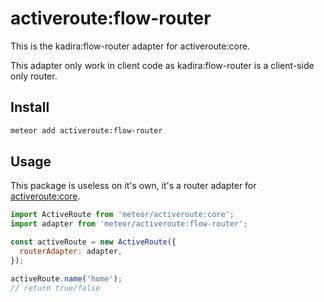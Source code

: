 # activeroute:flow-router

This is the kadira:flow-router adapter for activeroute:core.

This adapter only work in client code as kadira:flow-router
is a client-side only router.

## Install

```sh
meteor add activeroute:flow-router
```

## Usage

This package is useless on it's own, it's a router adapter for
[activeroute:core].

```js
import ActiveRoute from 'meteor/activeroute:core';
import adapter from 'meteor/activeroute:flow-router';

const activeRoute = new ActiveRoute({
  routerAdapter: adapter,
});

activeRoute.name('home');
// return true/false
```

[activeroute:core]: https://github.com/meteor-activeroute/core
